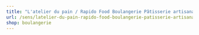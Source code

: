 ```yaml
---
title: "L'atelier du pain / Rapido Food Boulangerie Pâtisserie artisanale"
url: /sens/latelier-du-pain-rapido-food-boulangerie-patisserie-artisanale/
shop: boulangerie
---
```

